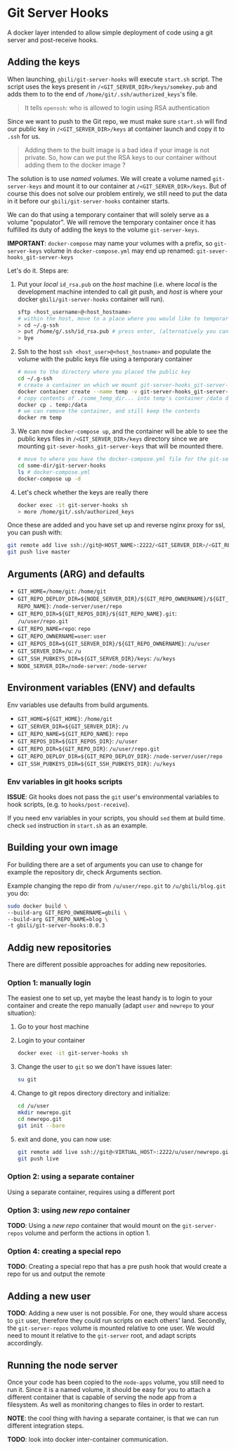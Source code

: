 # Git Server Hooks

A docker layer intended to allow simple deployment of code using a git server and post-receive hooks.

## Adding the keys

When launching, `gbili/git-server-hooks` will execute `start.sh` script. The script uses the keys present in `/<GIT_SERVER_DIR>/keys/somekey.pub` and adds them to to the end of `/home/git/.ssh/authorized_keys`'s file.

> It tells `openssh`: who is allowed to login using RSA authentication

Since we want to push to the Git repo, we must make sure `start.sh` will find our public key in `/<GIT_SERVER_DIR>/keys` at container launch and copy it to `.ssh` for us.

> Adding them to the built image is a bad idea if your image is not private. So, how can we put the RSA keys to our container without adding them to the docker image ?

The solution is to use _named volumes_. We will create a volume named `git-server-keys` and mount it to our container at `/<GIT_SERVER_DIR>/keys`. But of course this does not solve our problem entirely, we still need to put the data in it before our `gbili/git-server-hooks` container starts.

We can do that using a temporary container that will solely serve as a volume "populator". We will remove the temporary container once it has fulfilled its duty of adding the keys to the volume `git-server-keys`.

**IMPORTANT**: `docker-compose` may name your volumes with a prefix, so `git-server-keys` volume in `docker-compose.yml` may end up renamed: `git-sever-hooks_git-server-keys`

Let's do it. Steps are:

1. Put your _local_ `id_rsa.pub` on the _host_ machine (i.e. where _local_ is the development machine intended to call git push, and _host_ is where your docker `gbili/git-server-hooks` container will run).

   ```sh
   sftp <host_username>@<host_hostname>
   # within the host, move to a place where you would like to temporarily store your local public keys
   > cd ~/.g-ssh
   > put /home/g/.ssh/id_rsa.pub # press enter, (alternatively you can drag the local file to get the path)
   > bye
   ```

2. Ssh to the host `ssh <host_user>@<host_hostname>` and populate the volume with the public keys file using a temporary container

   ```sh
   # move to the directory where you placed the public key
   cd ~/.g-ssh
   # create a container on which we mount git-server-hooks_git-server-keys at /data
   docker container create --name temp -v git-server-hooks_git-server-keys:/data busybox
   # copy contents of ./some_temp_dir... into temp's container /data dir
   docker cp . temp:/data
   # we can remove the container, and still keep the contents
   docker rm temp
   ```

3. We can now `docker-compose up`, and the container will be able to see the public keys files in `/<GIT_SERVER_DIR>/keys` directory since we are mounting `git-sever-hooks_git-server-keys` that will be mounted there.

   ```bash
   # move to where you have the docker-compose.yml file for the git-server-hooks
   cd some-dir/git-server-hooks
   ls # docker-compose.yml
   docker-compose up -d
   ```

4. Let's check whether the keys are really there

   ```bash
   docker exec -it git-server-hooks sh
   > more /home/git/.ssh/authorized_keys
   ```

Once these are added and you have set up and reverse nginx proxy for ssl, you can push with:

```bash
git remote add live ssh://git@<HOST_NAME>:2222/<GIT_SERVER_DIR>/<GIT_REPO_OWNERNAME>/<GIT_REPO_NAME>.git
git push live master
```

## Arguments (ARG) and defaults

- `GIT_HOME=/home/git`: `/home/git`
- `GIT_REPO_DEPLOY_DIR=${NODE_SERVER_DIR}/${GIT_REPO_OWNERNAME}/${GIT_REPO_NAME}`: `/node-server/user/repo`
- `GIT_REPO_DIR=${GIT_REPOS_DIR}/${GIT_REPO_NAME}.git`: `/u/user/repo.git`
- `GIT_REPO_NAME=repo`: `repo`
- `GIT_REPO_OWNERNAME=user`: `user`
- `GIT_REPOS_DIR=${GIT_SERVER_DIR}/${GIT_REPO_OWNERNAME}`: `/u/user`
- `GIT_SERVER_DIR=/u`: `/u`
- `GIT_SSH_PUBKEYS_DIR=${GIT_SERVER_DIR}/keys`: `/u/keys`
- `NODE_SERVER_DIR=/node-server`: `/node-server`

## Environment variables (ENV) and defaults

Env variables use defaults from build arguments.

- `GIT_HOME=${GIT_HOME}`: `/home/git`
- `GIT_SERVER_DIR=${GIT_SERVER_DIR}`: `/u`
- `GIT_REPO_NAME=${GIT_REPO_NAME}`: `repo`
- `GIT_REPOS_DIR=${GIT_REPOS_DIR}`: `/u/user`
- `GIT_REPO_DIR=${GIT_REPO_DIR}`: `/u/user/repo.git`
- `GIT_REPO_DEPLOY_DIR=${GIT_REPO_DEPLOY_DIR}`: `/node-server/user/repo`
- `GIT_SSH_PUBKEYS_DIR=${GIT_SSH_PUBKEYS_DIR}`: `/u/keys`

### Env variables in git hooks scripts

**ISSUE**: Git hooks does not pass the `git` user's environmental variables to hook scripts, (e.g. to `hooks/post-receive`).

If you need env variables in your scripts, you should `sed` them at build time. check `sed` instruction in `start.sh` as an example.

## Building your own image

For building there are a set of arguments you can use to change for example the repository dir, check Arguments section.

Example changing the repo dir from `/u/user/repo.git` to `/u/gbili/blog.git` you do:

```sh
sudo docker build \
--build-arg GIT_REPO_OWNERNAME=gbili \
--build-arg GIT_REPO_NAME=blog \
-t gbili/git-server-hooks:0.0.3
```

## Addig new repositories

There are different possible approaches for adding new repositories.

### Option 1: manually login

The easiest one to set up, yet maybe the least handy is to login to your container and create the repo manually (adapt `user` and `newrepo` to your situation):

1. Go to your host machine
2. Login to your container

   ```sh
   docker exec -it git-server-hooks sh
   ```

3. Change the user to `git` so we don't have issues later:

   ```sh
   su git
   ```

4. Change to git repos directory directory and initialize:

   ```sh
   cd /u/user
   mkdir newrepo.git
   cd newrepo.git
   git init --bare
   ```

5. exit and done, you can now use:

   ```sh
   git remote add live ssh://git@<VIRTUAL_HOST>:2222/u/user/newrepo.git
   git push live
   ```

### Option 2: using a separate container

Using a separate container, requires using a different port

### Option 3: using _new repo_ container

**TODO**: Using a _new repo_ container that would mount on the `git-server-repos` volume and perform the actions in option 1.

### Option 4: creating a special repo

**TODO**: Creating a special repo that has a pre push hook that would create a repo for us and output the remote

## Adding a new user

**TODO**: Adding a new user is not possible. For one, they would share access to `git` user, therefore they could run scripts on each others' land. Secondly, the `git-server-repos` volume is mounted relative to one user. We would need to mount it relative to the `git-server` root, and adapt scripts accordingly.

## Running the node server

Once your code has been copied to the `node-apps` volume, you still need to run it. Since it is a named volume, it should be easy for you to attach a different container that is capable of serving the node app from a filesystem. As well as monitoring changes to files in order to restart.

**NOTE**: the cool thing with having a separate container, is that we can run different integration steps.

**TODO**: look into docker inter-container communication.
